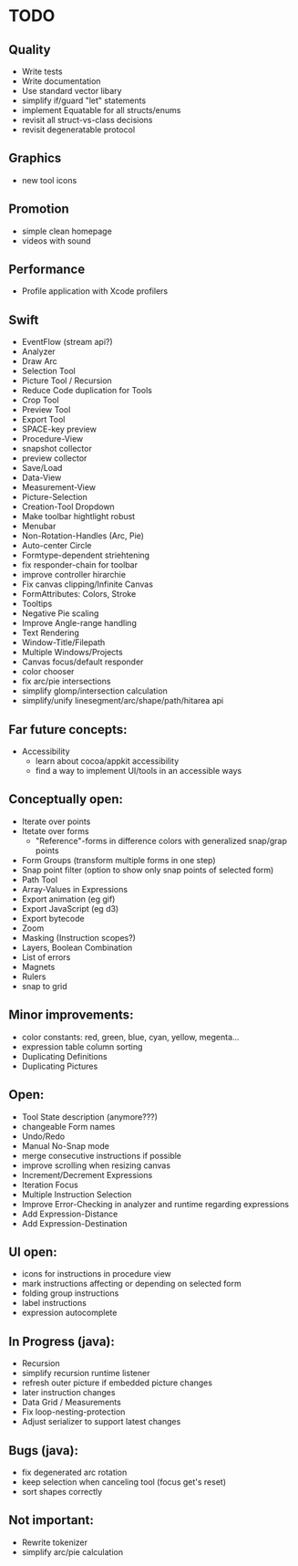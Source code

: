 TODO
====

Quality
-------
 - Write tests
 - Write documentation
 - Use standard vector libary
 - simplify if/guard "let" statements
 - implement Equatable for all structs/enums
 - revisit all struct-vs-class decisions
 - revisit degeneratable protocol

Graphics
--------
 - new tool icons

Promotion
---------
 - simple clean homepage
 - videos with sound
 
Performance
-----------
 - Profile application with Xcode profilers

Swift
-----
 - EventFlow (stream api?)
 - Analyzer
 - Draw Arc
 - Selection Tool
 - Picture Tool / Recursion
 - Reduce Code duplication for Tools
 - Crop Tool
 - Preview Tool
 - Export Tool
 - SPACE-key preview
 - Procedure-View
 - snapshot collector
 - preview collector
 - Save/Load
 - Data-View
 - Measurement-View
 - Picture-Selection
 - Creation-Tool Dropdown
 - Make toolbar hightlight robust
 - Menubar
 - Non-Rotation-Handles (Arc, Pie)
 - Auto-center Circle
 - Formtype-dependent striehtening
 - fix responder-chain for toolbar
 - improve controller hirarchie
 - Fix canvas clipping/Infinite Canvas
 - FormAttributes: Colors, Stroke
 - Tooltips
 - Negative Pie scaling
 - Improve Angle-range handling
 - Text Rendering
 - Window-Title/Filepath
 - Multiple Windows/Projects
 - Canvas focus/default responder
 - color chooser
 - fix arc/pie intersections
 - simplify glomp/intersection calculation
 - simplify/unify linesegment/arc/shape/path/hitarea api

Far future concepts:
--------------------
 - Accessibility
    - learn about cocoa/appkit accessibility
    - find a way to implement UI/tools in an accessible ways

Conceptually open:
------------------
 - Iterate over points
 - Itetate over forms
    - "Reference"-forms in difference colors with generalized snap/grap points
 - Form Groups (transform multiple forms in one step)
 - Snap point filter (option to show only snap points of selected form)
 - Path Tool
 - Array-Values in Expressions
 - Export animation (eg gif)
 - Export JavaScript (eg d3)
 - Export bytecode
 - Zoom
 - Masking (Instruction scopes?)
 - Layers, Boolean Combination
 - List of errors
 - Magnets
 - Rulers
 - snap to grid

Minor improvements:
-------------------
 - color constants: red, green, blue, cyan, yellow, megenta...
 - expression table column sorting
 - Duplicating Definitions
 - Duplicating Pictures

Open:
-----
 - Tool State description (anymore???)
 - changeable Form names
 - Undo/Redo
 - Manual No-Snap mode
 - merge consecutive instructions if possible
 - improve scrolling when resizing canvas
 - Increment/Decrement Expressions
 - Iteration Focus
 - Multiple Instruction Selection
 - Improve Error-Checking in analyzer and runtime regarding expressions
 - Add Expression-Distance
 - Add Expression-Destination

UI open:
--------
 - icons for instructions in procedure view
 - mark instructions affecting or depending on selected form
 - folding group instructions
 - label instructions
 - expression autocomplete

In Progress (java):
-------------------
 - Recursion
 - simplify recursion runtime listener
 - refresh outer picture if embedded picture changes
 - later instruction changes
 - Data Grid / Measurements
 - Fix loop-nesting-protection
 - Adjust serializer to support latest changes

Bugs (java):
------------
 - fix degenerated arc rotation
 - keep selection when canceling tool (focus get's reset)
 - sort shapes correctly

Not important:
--------------
 - Rewrite tokenizer
 - simplify arc/pie calculation
